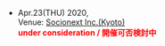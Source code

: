- Apr.23(THU) 2020,  
  Venue: [Socionext Inc.(Kyoto)](https://www.socionext.com/jp/corporate/global-network.html)  
  **<span style="color: red;">under consideration / 開催可否検討中</span>**  
